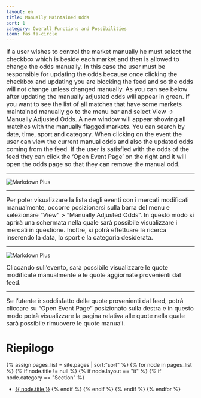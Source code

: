 ```yaml
---
layout: en
title: Manually Maintained Odds
sort: 1
category: Overall Functions and Possibilities
icon: fas fa-circle
---
```

<p class="message">
   
</p>

 
 <font size="3">If a user wishes to control the market manually he must select the checkbox which is beside each market and then is allowed to change the odds manually. In this case the user must be responsible for updating the odds because once clicking the checkbox and updating you are blocking the feed and so the odds will not change unless changed manually. As you can see below after updating the manually adjusted odds will appear in green.
 If you want to see the list of all matches that have some markets maintained manually go to the menu bar and select View -> Manually Adjusted Odds. A new window will appear showing all matches with the manually flagged markets. You can search by date, time, sport and category.
 When clicking on the event the user can view the current manual odds and also the updated odds coming from the feed.
 If the user is satisfied with the odds of the feed they can click the ‘Open Event Page’ on the right and it will open the odds page so that they can remove the manual odd. </font>

---

![Markdown Plus]({{site.baseurl}}/public/images/gestione-quote/Oam-tool-odds-view.png)

---

 <font size="3">Per poter visualizzare la lista degli eventi con i mercati modificati manualmente, occorre posizionarsi sulla barra del menu e selezionare “View” > “Manually Adjusted Odds”. In questo modo si aprirà una schermata nella quale sarà possibile visualizzare i mercati in questione. Inoltre, si potrà effettuare la ricerca inserendo la data, lo sport e la categoria desiderata.</font>

 ---
![Markdown Plus]({{site.baseurl}}/public/images/gestione-quote/Oam-tool-manually-adjusted-odds-with-alerts.png)


<font size="3">Cliccando sull’evento, sarà possibile visualizzare le quote modificate manualmente e le quote aggiornate provenienti dal feed.</font>

 ---


 <font size="3">Se l’utente è soddisfatto delle quote provenienti dal feed, potrà cliccare su “Open Event Page” posizionato sulla destra e in questo modo potrà visualizzare la pagina relativa alle quote nella quale sarà possibile rimuovere le quote manuali.</font>



# Riepilogo
  {% assign pages_list = site.pages | sort:"sort" %}
    {% for node in pages_list %}
    {% if node.title != null %}
    {% if node.layout == "it" %}
    {% if node.category == "Section" %}
   * <a class="link-detail"
      href="{{site.baseurl}}{{ node.url }}">{{ node.title }}</a>
    {% endif %}
    {% endif %}
    {% endif %}
    {% endfor %}